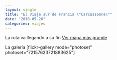 ```yaml
---
layout: single
title: "El Viaje sur de Francia \"Carcassonne\""
date: "2010-05-26"
categories: viajes
---
```


La ruta va llegando a su fin [Ver mapa más grande](https://maps.google.es/maps?f=d&source=embed&saddr=Cit%C3%A9+de+l'Espace,+Avenue+Jean+Gonord,+31500+Toulouse,+Haute-Garonne,+Midi-Pyr%C3%A9n%C3%A9es,+Francia&daddr=Carcassonne,+France+to:D6113+to:D6113+to:43.448931,1.61499+to:Toulouse,+Francia&hl=es&geocode=FdwPmQIdhccWACmJEIETpr2uEjHALK08nfYGHQ%3BFT1fkwIdhPMjACmLvRYBOSyuEjHHFKF3O9-P4g%3BFUaqlAIdxnoeAA%3BFUx2lQIdojwcAA%3B%3BFYtZmQIdhwQWACn_UnXsb7uuEjEwEEEvnPYGBA&mra=dpe&mrcr=1&mrsp=4&sz=11&via=2,3,4&sll=43.465878,1.826477&sspn=0.259643,0.617294&ie=UTF8&ll=43.468369,1.803131&spn=0.259643,0.617294)

La galería \[flickr-gallery mode="photoset" photoset="72157623721883625"\]
